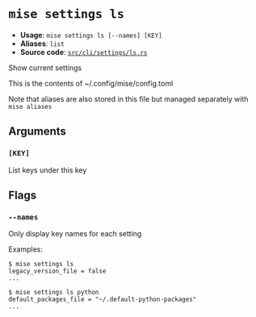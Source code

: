 # `mise settings ls`

- **Usage**: `mise settings ls [--names] [KEY]`
- **Aliases**: `list`
- **Source code**: [`src/cli/settings/ls.rs`](https://github.com/jdx/mise/blob/main/src/cli/settings/ls.rs)

Show current settings

This is the contents of ~/.config/mise/config.toml

Note that aliases are also stored in this file
but managed separately with `mise aliases`

## Arguments

### `[KEY]`

List keys under this key

## Flags

### `--names`

Only display key names for each setting

Examples:

    $ mise settings ls
    legacy_version_file = false
    ...

    $ mise settings ls python
    default_packages_file = "~/.default-python-packages"
    ...
